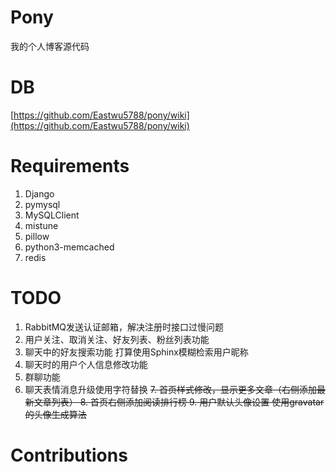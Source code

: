# Pony
我的个人博客源代码

# DB
[https://github.com/Eastwu5788/pony/wiki](https://github.com/Eastwu5788/pony/wiki)

# Requirements
1. Django
2. pymysql
3. MySQLClient
4. mistune
5. pillow
6. python3-memcached
7. redis

# TODO
1. RabbitMQ发送认证邮箱，解决注册时接口过慢问题
2. 用户关注、取消关注、好友列表、粉丝列表功能
3. 聊天中的好友搜索功能 打算使用Sphinx模糊检索用户昵称
4. 聊天时的用户个人信息修改功能
5. 群聊功能
6. 聊天表情消息升级使用字符替换
<del>7. 首页样式修改，显示更多文章（右侧添加最新文章列表）<del>
<del>8. 首页右侧添加阅读排行榜<del>
<del>9. 用户默认头像设置 使用gravatar的头像生成算法<del>

# Contributions
